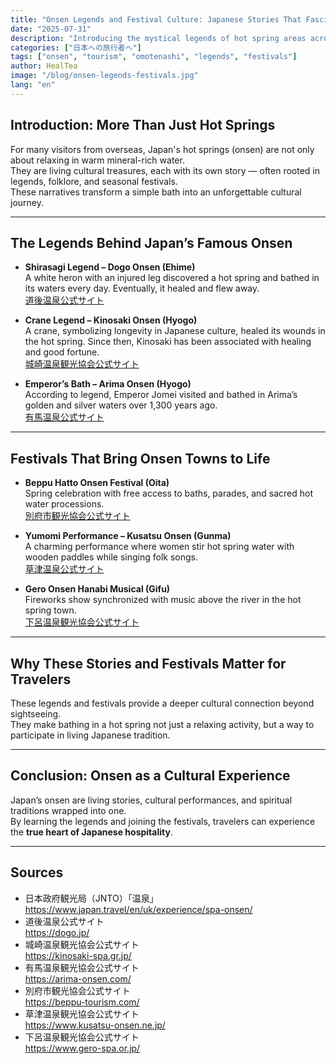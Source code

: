 ```yaml
---
title: "Onsen Legends and Festival Culture: Japanese Stories That Fascinate Foreigners"
date: "2025-07-31"
description: "Introducing the mystical legends of hot spring areas across Japan and the festival culture nurtured alongside hot springs for foreign tourists."
categories: ["日本への旅行者へ"]
tags: ["onsen", "tourism", "omotenashi", "legends", "festivals"]
author: HealTea
image: "/blog/onsen-legends-festivals.jpg"
lang: "en"
---
```


## Introduction: More Than Just Hot Springs

For many visitors from overseas, Japan's hot springs (onsen) are not only about relaxing in warm mineral-rich water.  
They are living cultural treasures, each with its own story — often rooted in legends, folklore, and seasonal festivals.  
These narratives transform a simple bath into an unforgettable cultural journey.

---

## The Legends Behind Japan’s Famous Onsen

- **Shirasagi Legend – Dogo Onsen (Ehime)**  
  A white heron with an injured leg discovered a hot spring and bathed in its waters every day. Eventually, it healed and flew away.  
  [道後温泉公式サイト](https://dogo.jp/)

- **Crane Legend – Kinosaki Onsen (Hyogo)**  
  A crane, symbolizing longevity in Japanese culture, healed its wounds in the hot spring. Since then, Kinosaki has been associated with healing and good fortune.  
  [城崎温泉観光協会公式サイト](https://kinosaki-spa.gr.jp/)

- **Emperor’s Bath – Arima Onsen (Hyogo)**  
  According to legend, Emperor Jomei visited and bathed in Arima’s golden and silver waters over 1,300 years ago.  
  [有馬温泉公式サイト](https://arima-onsen.com/)

---

## Festivals That Bring Onsen Towns to Life

- **Beppu Hatto Onsen Festival (Oita)**  
  Spring celebration with free access to baths, parades, and sacred hot water processions.  
  [別府市観光協会公式サイト](https://beppu-tourism.com/)

- **Yumomi Performance – Kusatsu Onsen (Gunma)**  
  A charming performance where women stir hot spring water with wooden paddles while singing folk songs.  
  [草津温泉公式サイト](https://www.kusatsu-onsen.ne.jp/)

- **Gero Onsen Hanabi Musical (Gifu)**  
  Fireworks show synchronized with music above the river in the hot spring town.  
  [下呂温泉観光協会公式サイト](https://www.gero-spa.or.jp/)

---

## Why These Stories and Festivals Matter for Travelers

These legends and festivals provide a deeper cultural connection beyond sightseeing.  
They make bathing in a hot spring not just a relaxing activity, but a way to participate in living Japanese tradition.

---

## Conclusion: Onsen as a Cultural Experience

Japan’s onsen are living stories, cultural performances, and spiritual traditions wrapped into one.  
By learning the legends and joining the festivals, travelers can experience the **true heart of Japanese hospitality**.

---

## Sources

- 日本政府観光局（JNTO）「温泉」  
  https://www.japan.travel/en/uk/experience/spa-onsen/
- 道後温泉公式サイト  
  https://dogo.jp/
- 城崎温泉観光協会公式サイト  
  https://kinosaki-spa.gr.jp/
- 有馬温泉観光協会公式サイト  
  https://arima-onsen.com/
- 別府市観光協会公式サイト  
  https://beppu-tourism.com/
- 草津温泉観光協会公式サイト  
  https://www.kusatsu-onsen.ne.jp/
- 下呂温泉観光協会公式サイト  
  https://www.gero-spa.or.jp/
